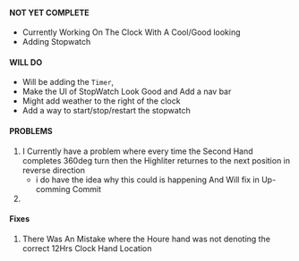 

#### NOT YET COMPLETE
- Currently Working On The Clock With A Cool/Good looking 
- Adding Stopwatch 

#### WILL DO 
- Will be adding the `Timer`,
- Make the UI of StopWatch Look Good and Add a nav bar
- Might add weather to the right of the clock 
- Add a way to start/stop/restart the stopwatch

#### PROBLEMS
1. I Currently have a problem where every time the Second Hand completes 360deg turn then the Highliter returnes to the next position in reverse direction
    - i do have the idea why this could is happening And Will fix in Up-comming Commit 
2. 

#### Fixes 
1. There Was An Mistake where the Houre hand was not denoting the correct 12Hrs Clock Hand Location
